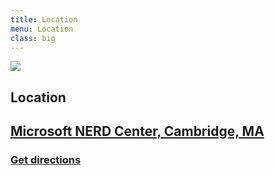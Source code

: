 ```yaml
---
title: Location
menu: Location
class: big
---
```


<img src="http://dynamicinfradays.org/img/logo.png" style="margin: 0 auto 20px auto; display: block;">

## Location

<div style="margin-top: 15px;" />

## [Microsoft NERD Center, Cambridge, MA](https://microsoftnewengland.com/Events/View/22011)
### [Get directions](https://www.google.com/maps/dir//Microsoft+New+England+Research+and+Development+Center,+1+Memorial+Dr+%231,+Cambridge,+MA+02142/@42.361369,-71.081355,17z/data=!4m13!1m4!3m3!1s0x89e370a423d61825:0x58516248462c99eb!2sMicrosoft+New+England+Research+and+Development+Center!3b1!4m7!1m0!1m5!1m1!1s0x89e370a423d61825:0x58516248462c99eb!2m2!1d-71.081355!2d42.361369)